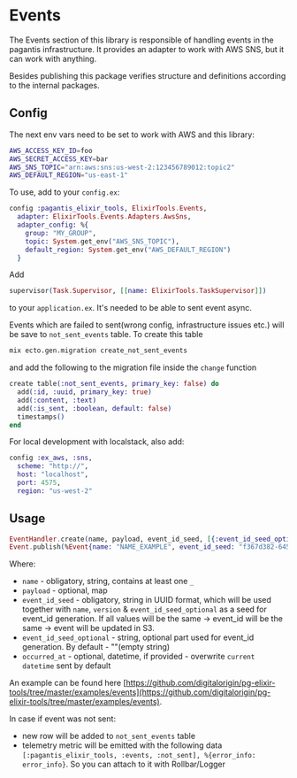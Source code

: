# Events

The Events section of this library is responsible of handling events in the pagantis infrastructure. It provides an adapter to work with AWS SNS, but it can work with anything.

Besides publishing this package verifies structure and definitions according to the internal packages.

## Config

The next env vars need to be set to work with AWS and this library:

```bash
AWS_ACCESS_KEY_ID=foo
AWS_SECRET_ACCESS_KEY=bar
AWS_SNS_TOPIC="arn:aws:sns:us-west-2:123456789012:topic2"
AWS_DEFAULT_REGION="us-east-1"
```

To use, add to your `config.ex`:

```elixir
config :pagantis_elixir_tools, ElixirTools.Events,
  adapter: ElixirTools.Events.Adapters.AwsSns,
  adapter_config: %{
    group: "MY_GROUP",
    topic: System.get_env("AWS_SNS_TOPIC"),
    default_region: System.get_env("AWS_DEFAULT_REGION")
  }
```

Add
```elixir
supervisor(Task.Supervisor, [[name: ElixirTools.TaskSupervisor]])
```
to your `application.ex`. It's needed to be able to sent event async.

Events which are failed to sent(wrong config, infrastructure issues etc.) will be save to `not_sent_events` table. 
To create this table
```bash
mix ecto.gen.migration create_not_sent_events
```

and add the following to the migration file inside the `change` function
```elixir
create table(:not_sent_events, primary_key: false) do
  add(:id, :uuid, primary_key: true)
  add(:content, :text)
  add(:is_sent, :boolean, default: false)
  timestamps()
end
```


For local development with localstack, also add:

```elixir
config :ex_aws, :sns,
  scheme: "http://",
  host: "localhost",
  port: 4575,
  region: "us-west-2"
```

## Usage
```elixir
EventHandler.create(name, payload, event_id_seed, [{:event_id_seed_optional, event_id_seed_optional}, {:occurred_at, occurred_at}])
Event.publish(%Event{name: "NAME_EXAMPLE", event_id_seed: "f367d382-6452-435c-ad83-3477bd530349", payload: %{key: "value"}, version: "1.0.0"}
```
Where:
* `name` - obligatory, string, contains at least one `_`
* `payload` - optional, map
* `event_id_seed` - obligatory, string in UUID format, which will be used together with `name`, `version` & `event_id_seed_optional` as a seed for event_id generation. 
If all values will be the same -> event_id will be the same -> event will be updated in S3.
* `event_id_seed_optional` - string, optional part used for event_id generation. By default - ""(empty string)
* `occurred_at` - optional, datetime, if provided - overwrite `current datetime` sent by default

An example can be found here [https://github.com/digitalorigin/pg-elixir-tools/tree/master/examples/events](https://github.com/digitalorigin/pg-elixir-tools/tree/master/examples/events).

In case if event was not sent:
* new row will be added to `not_sent_events` table
* telemetry metric will be emitted with the following data `[:pagantis_elixir_tools, :events, :not_sent], %{error_info: error_info}`. So you can attach to it with Rollbar/Logger